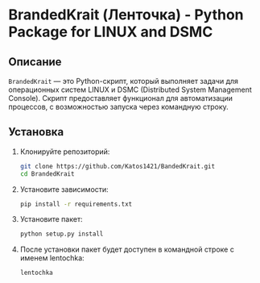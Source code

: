 # BrandedKrait (Ленточка) - Python Package for LINUX and DSMC

## Описание

`BrandedKrait` — это Python-скрипт, который выполняет задачи для операционных систем LINUX и DSMC (Distributed System Management Console). Скрипт предоставляет функционал для автоматизации процессов, с возможностью запуска через командную строку.

## Установка

1. Клонируйте репозиторий:
   ```bash
   git clone https://github.com/Katos1421/BandedKrait.git
   cd BrandedKrait
2. Установите зависимости:
   ```bash
   pip install -r requirements.txt
3. Установите пакет:
    ```bash
    python setup.py install
4. После установки пакет будет доступен в командной строке с именем lentochka:
    ```bash
    lentochka
